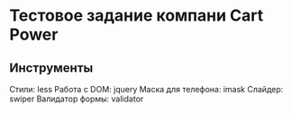# Тестовое задание компани Cart Power

## Инструменты 
  Стили: less
  Работа с DOM: jquery
  Маска для телефона: imask
  Слайдер: swiper
  Валидатор формы: validator